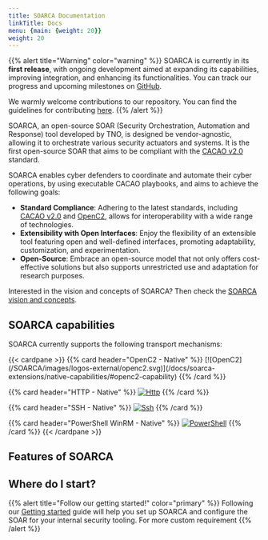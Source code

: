 ```yaml
---
title: SOARCA Documentation
linkTitle: Docs
menu: {main: {weight: 20}}
weight: 20
---
```



{{% alert title="Warning" color="warning" %}}
SOARCA is currently in its **first release**, with ongoing development aimed at expanding its capabilities, improving integration, and enhancing its functionalities. You can track our progress and upcoming milestones on [GitHub](https://github.com/COSSAS/SOARCA/milestones).

We warmly welcome contributions to our repository. You can find the guidelines for contributing [here](/docs/contribution-guidelines).
{{% /alert %}}

SOARCA, an open-source SOAR (Security Orchestration, Automation and Response) tool developed by TNO, is designed be vendor-agnostic, allowing it to orchestrate various security actuators and systems. It is the first open-source SOAR that aims to be compliant with the [CACAO v2.0](https://docs.oasis-open.org/cacao/security-playbooks/v2.0/security-playbooks-v2.0.html) standard.

SOARCA enables cyber defenders to coordinate and automate their cyber operations, by using executable CACAO playbooks, and aims to achieve the following goals:

- **Standard Compliance**: Adhering to the latest standards, including [CACAO v2.0](https://docs.oasis-open.org/cacao/security-playbooks/v2.0/security-playbooks-v2.0.html) and [OpenC2](https://openc2.org/), allows for interoperability with a wide range of technologies.
- **Extensibility with Open Interfaces**: Enjoy the flexibility of an extensible tool featuring open and well-defined interfaces, promoting adaptability, customization, and experimentation.
- **Open-Source**: Embrace an open-source model that not only offers cost-effective solutions but also supports unrestricted use and adaptation for research purposes.


Interested in the vision and concepts of SOARCA? Then check the [SOARCA vision and concepts](/docs/concepts/).


## SOARCA capabilities

SOARCA currently supports the following transport mechanisms:

<div class="works-well-with">
{{< cardpane >}}
{{% card header="OpenC2 - Native" %}}
[![OpenC2](/SOARCA/images/logos-external/openc2.svg)](/docs/soarca-extensions/native-capabilities/#openc2-capability)
{{% /card %}}

{{% card header="HTTP - Native" %}}
[![Http](/SOARCA/images/logos-external/http.svg)](/docs/soarca-extensions/native-capabilities/#http-api-capability)
{{% /card %}}

{{% card header="SSH - Native" %}}
[![Ssh](/SOARCA/images/logos-external/ssh.svg)](/docs/soarca-extensions/native-capabilities/#ssh-capability)
{{% /card %}}

{{% card header="PowerShell WinRM - Native" %}}
[![PowerShell](/SOARCA/images/logos-external/powershell.svg)](/docs/soarca-extensions/native-capabilities/#powershell-capability)
{{% /card %}}
{{< /cardpane >}}
</div>


## Features of SOARCA



## Where do I start?

{{% alert title="Follow our getting started!" color="primary" %}}
Following our [Getting started](/docs/getting-started/) guide will help you set up SOARCA and configure the SOAR for your internal security tooling. For more custom requirement 
{{% /alert %}}
